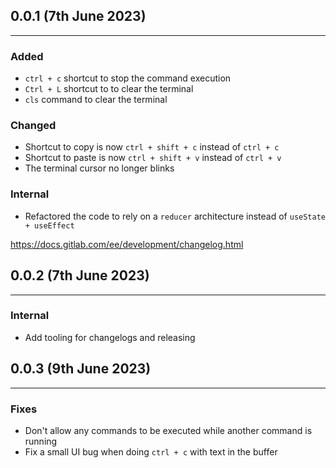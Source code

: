 ## 0.0.1 (7th June 2023)

---

### Added

- `ctrl + c` shortcut to stop the command execution
- `Ctrl + L` shortcut to to clear the terminal
- `cls` command to clear the terminal

### Changed

- Shortcut to copy is now `ctrl + shift + c` instead of `ctrl + c`
- Shortcut to paste is now `ctrl + shift + v` instead of `ctrl + v`
- The terminal cursor no longer blinks

### Internal

- Refactored the code to rely on a `reducer` architecture instead of `useState + useEffect`

https://docs.gitlab.com/ee/development/changelog.html

## 0.0.2 (7th June 2023)

---

### Internal

- Add tooling for changelogs and releasing

## 0.0.3 (9th June 2023)

---

### Fixes

- Don't allow any commands to be executed while another command is running
- Fix a small UI bug when doing `ctrl + c` with text in the buffer
